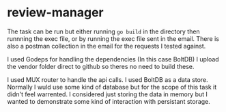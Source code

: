 # review-manager 

The task can be run but either running `go build` in the directory then runnning the exec file, or by running the exec file sent in the email. There is also a postman collection in the email for the requests I tested against.

I used Godeps for handling the dependencies (In this case BoltDB) I upload the vendor folder direct to github so theres no need to build these.

I used MUX router to handle the api calls. I used BoltDB as a data store. Normally I wuld use some kind of database but for the scope of this task it didn't feel warrented. I considered just storing the data in memory but I wanted to demonstrate some kind of interaction with persistant storage. 

